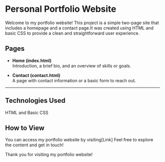 #  Personal Portfolio Website

Welcome to my portfolio website! This project is a simple two-page site that includes a homepage and a contact page.It was created using HTML and basic CSS to provide a clean and straightforward user experience. 

##  Pages

- **Home (index.html)**  
  Introduction, a brief bio, and an overview of skills or goals.

- **Contact (contact.html)**  
  A page with contact information or a basic form to reach out.

---

## Technologies Used

HTML and Basic CSS

##  How to View
You can access my portfolio website by visiting[Link] Feel free to explore the content and get in touch! 



Thank you for visiting my portfolio website!
  

